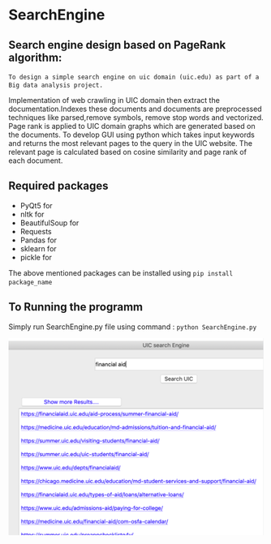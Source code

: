 # SearchEngine


## Search engine design based on PageRank algorithm:  

	To design a simple search engine on uic domain (uic.edu) as part of a Big data analysis project.
  Implementation of web crawling in UIC domain then extract the documentation.Indexes these documents and documents are preprocessed techniques like parsed,remove symbols, remove stop words and vectorized. 
  Page rank is applied to UIC domain graphs which are generated based on the documents. 
  To develop GUI using python which takes input keywords and returns the most relevant pages to the query in the UIC website. 
  The relevant page is calculated based on cosine similarity and page rank of each document.
## Required packages

- PyQt5 for 
- nltk for
- BeautifulSoup for
- Requests
- Pandas for
- sklearn for 
- pickle for

The above mentioned packages can be installed using `pip install package_name`

## To Running the programm

Simply run SearchEngine.py file using command :
      `python SearchEngine.py`


![Output](gui.PNG)

      
